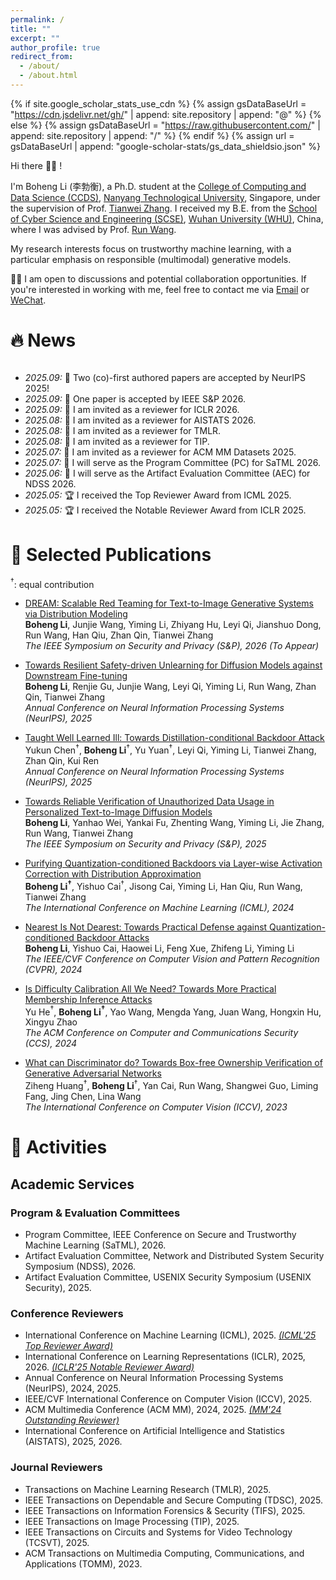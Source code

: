 ```yaml
---
permalink: /
title: ""
excerpt: ""
author_profile: true
redirect_from: 
  - /about/
  - /about.html
---
```


{% if site.google_scholar_stats_use_cdn %}
{% assign gsDataBaseUrl = "https://cdn.jsdelivr.net/gh/" | append: site.repository | append: "@" %}
{% else %}
{% assign gsDataBaseUrl = "https://raw.githubusercontent.com/" | append: site.repository | append: "/" %}
{% endif %}
{% assign url = gsDataBaseUrl | append: "google-scholar-stats/gs_data_shieldsio.json" %}

<span class='anchor' id='about-me'></span>

Hi there 👋👋 !

I'm Boheng Li (李勃衡), a Ph.D. student at the [College of Computing and Data Science (CCDS)](https://www.ntu.edu.sg/computing), [Nanyang Technological University](https://www.ntu.edu.sg/), Singapore, under the supervision of Prof. [Tianwei Zhang](https://personal.ntu.edu.sg/tianwei.zhang/index.html). I received my B.E. from the [School of Cyber Science and Engineering (SCSE)](http://cse.whu.edu.cn/index.htm), [Wuhan University (WHU)](https://www.whu.edu.cn/), China, where I was advised by Prof. [Run Wang](http://wangrun.github.io/). 

<!-- During my undergraduate studies, I also worked as a research intern at the [State Key Laboratory of Blockchain and Data Security](http://fit.zju.edu.cn/fitcn/2023/0406/c34346a2738118/page.htm), [Zhejiang University](https://www.zju.edu.cn/), China, collaborating with Dr. [Yiming Li](https://liyiming.tech/). -->

My research interests focus on trustworthy machine learning, with a particular emphasis on responsible (multimodal) generative models.

🌟🌟 I am open to discussions and potential collaboration opportunities. If you're interested in working with me, feel free to contact me via <a href="mailto:randy.bh.li@foxmail.com">Email</a> or <a href="https://antigonerandy.github.io/images/wechat.jpg">WeChat</a>.

<!-- My curriculum vitae can be downloaded [here (in English)](https://github.com/AntigoneRandy/antigonerandy.github.io/raw/main/docs/Boheng_Li_s_CV.pdf).  -->

# 🔥 News

<div style="max-height: 250px; overflow-y: auto;">
<ul>
  <li><em>2025.09:</em> 🎉 Two (co)-first authored papers are accepted by NeurIPS 2025!</li>
  <li><em>2025.09:</em> 🎉 One paper is accepted by IEEE S&P 2026.</li>
  <li><em>2025.09:</em> 📝 I am invited as a reviewer for ICLR 2026.</li>
  <li><em>2025.08:</em> 📝 I am invited as a reviewer for AISTATS 2026.</li>
  <li><em>2025.08:</em> 📝 I am invited as a reviewer for TMLR.</li>
  <li><em>2025.08:</em> 📝 I am invited as a reviewer for TIP.</li>
  <li><em>2025.07:</em> 📝 I am invited as a reviewer for ACM MM Datasets 2025.</li>
  <li><em>2025.07:</em> 📝 I will serve as the Program Committee (PC) for SaTML 2026.</li>
  <li><em>2025.06:</em> 📝 I will serve as the Artifact Evaluation Committee (AEC) for NDSS 2026.</li>
  <li><em>2025.05:</em> 🏆 I received the Top Reviewer Award from ICML 2025.</li>
  <li><em>2025.05:</em> 🏆 I received the Notable Reviewer Award from ICLR 2025.</li>
  <li><em>2025.03:</em> 📝 I am invited as a reviewer for ICCV 2025.</li>
  <li><em>2025.03:</em> 📝 I am invited as a reviewer for IEEE TDSC.</li>
  <!-- <li><em>2025.02:</em> 🎉 One paper is accepted by CVPR 2025.</li> -->
  <li><em>2025.02:</em> 📝 I am invited as a reviewer for NeurIPS 2025.</li>
  <li><em>2025.02:</em> 📝 I am invited as a reviewer for ACM MM 2025.</li>
  <li><em>2025.01:</em> 🎉 One paper is accepted by USENIX Security 2025.</li>
  <li><em>2025.01:</em> 📝 I am invited as a reviewer for IEEE TIFS.</li>
  <li><em>2024.12:</em> 📝 I am invited as a reviewer for ICML 2025.</li>
  <!-- <li><em>2024.12:</em> 🎉 One paper is accepted by AAAI 2025.</li> -->
  <li><em>2024.11:</em> 📝 I will serve as the Artifact Evaluation Committee (AEC) for USENIX Security 2025.</li>
  <li><em>2024.11:</em> 📝 I am invited as a reviewer for IEEE Transactions on Circuits and Systems for Video Technology (TCSVT).</li>
  <li><em>2024.11:</em> 🏆 I received the Outstanding Reviewer Award from ACM MM 2024.</li>
  <li><em>2024.09:</em> 🎉 One paper is accepted by S&P 2025.</li>
  <li><em>2024.05:</em> 🎉 One paper is accepted by ICML 2024.</li>
  <li><em>2024.02:</em> 🎉 One paper is accepted by CVPR 2024.</li>
  <li><em>2024.02:</em> 🏆 Our team won the Outstanding Prize of Innova University Student Innovation Achievement Award.</li>
  <li><em>2024.01:</em> 📝 I am invited as a reviewer for ACM MM 2024.</li>
  <!-- <li><em>2023.12:</em> 🎉 One paper is accepted by AAAI 2024.</li> -->
  <!-- <li><em>2023.10:</em> 🏆 I am awarded with National Scholarship 2023.</li>
  <li><em>2023.08:</em> 📝 I am invited as a reviewer by ACM TOMM.</li>
  <!-- <li><em>2023.08:</em> 🎉 One paper is accepted by ICCVW UnCV 2023.</li> -->
  <!-- <li><em>2023.07:</em> 🎉 One paper is accepted by ACM MM 2023.</li> -->
  <li><em>2023.07:</em> 🎉 One paper is accepted by ICCV 2023.</li>
  <li><em>2023.06:</em> 📝 I am invited as a reviewer by ACM MM.</li>
  <li><em>2023.02:</em> 🏆 I was awarded the Huawei Scholarship (54 candidates per year in WHU) by Wuhan University & Huawei Technologies Co., Ltd.</li>
  <li><em>2022.11:</em> 🏆 Our team "AntiE" won the Gold Reward (national highest award, award rate &lt; 0.01%) at the 8th China International College Students 'Internet+' Innovation and Entrepreneurship Competition. Thanks to all teammates and advisors!</li>
  <li><em>2022.10:</em> 🏆 I won the National Scholarship (0.2% national-wide) and was selected as Pacemaker to Merit Student of WHU (Award Rate: 60/59774=0.1%).</li>
  <!-- <li><em>2022.10:</em> 🏆 I ranked 1/157 in the 2022 Comprehensive Assessment of SCSE with a full score in practice and innovation ability. My total score surpassed the second place by 11%.</li> -->
  <li><em>2022.08:</em> 🏆 Our team won the Outstanding Winner Award (highest award) in the 2022 National College Student Surveying and Mapping Discipline Innovation and Entrepreneurship Intelligent Competition.</li>
  <li><em>2022.08:</em> 🏆 Our team "AntiE" won the Golden Prize in the 8th China International College Students "Internet+" Innovation and Entrepreneurship Competition, Hubei Province Division, and successfully entered the National Finals.</li>
  <li><em>2022.08:</em> 🏆 Our team won the First Prize in the 15th Chinese Collegiate Computing Competition National Finals (4C'2022).</li>
  <li><em>2022.08:</em> 🏆 Our team "AntiE" won the Outstanding Winner Award in the 14th Shenzhen Innovation and Entrepreneurship Competition.</li>
  <li><em>2022.07:</em> 🎓 This semester ended with a GPA of 4.0/4.0 and an average score of 95.47/100.</li>
  <li><em>2022.07:</em> 🏆 I won the Second Prize in the Lanqiao Cup national finals.</li>
  <li><em>2022.07:</em> 🏆 Our team "AntiE" won the Golden Prize in the "Challenge Cup" Innovation and Entrepreneurship Competition, Hubei Province Division, and successfully entered the National Competition.</li> 
  <!-- <li><em>2022.06:</em> 🏆 I was awarded as a "Social Activity Activist" by Wuhan University.</li> -->
  <!-- <li><em>2022.06:</em> 📄 Our paper "Optimized Design Method for Satellite Constellation Configuration Based on Real-time Coverage Area Evaluation" was accepted by Geoinformatics 2022. <a href="https://arxiv.org/pdf/2209.09131.pdf">[PDF]</a></li> -->
  <!-- <li><em>2022.06:</em> 📄 Our paper "Comprehensive Evaluation of Emergency Shelters in Wuhan City Based on GIS" was accepted by Geoinformatics 2022. <a href="https://arxiv.org/pdf/2209.07687.pdf">[PDF]</a></li> -->
</ul>
</div>


# 📝 Selected Publications 

$^\dagger$: equal contribution

<!-- ## 🛰️ Geoinformatics & Remote Sensing
- [Optimized Design Method for Satellite Constellation Configuration Based on Real-time Coverage Area Evaluation](https://ieeexplore.ieee.org/document/9963835)   
Jiahao Zhou, **Boheng Li**, Qingxiang Meng   
*The 29th International Conference on Geoinformatics (CPGIS), 2022*

- [Comprehensive Evaluation of Emergency Shelters in Wuhan City Based on GIS](https://ieeexplore.ieee.org/document/9963810)   
Tingyu Luo, **Boheng Li**, Jiahao Zhou, Qingxiang Meng   
*The 29th International Conference on Geoinformatics (CPGIS), 2022* -->
- [DREAM: Scalable Red Teaming for Text-to-Image Generative Systems via Distribution Modeling](https://arxiv.org/abs/2507.16329)   
**Boheng Li**, Junjie Wang, Yiming Li, Zhiyang Hu, Leyi Qi, Jianshuo Dong, Run Wang, Han Qiu, Zhan Qin, Tianwei Zhang   
*The IEEE Symposium on Security and Privacy (S&P), 2026 (To Appear)*

- [Towards Resilient Safety-driven Unlearning for Diffusion Models against Downstream Fine-tuning](https://arxiv.org/abs/2507.16302)   
**Boheng Li**, Renjie Gu, Junjie Wang, Leyi Qi, Yiming Li, Run Wang, Zhan Qin, Tianwei Zhang   
*Annual Conference on Neural Information Processing Systems (NeurIPS), 2025*

- [Taught Well Learned Ill: Towards Distillation-conditional Backdoor Attack]()   
Yukun Chen$^\dagger$, **Boheng Li**$^\dagger$, Yu Yuan$^\dagger$, Leyi Qi, Yiming Li, Tianwei Zhang, Zhan Qin, Kui Ren   
*Annual Conference on Neural Information Processing Systems (NeurIPS), 2025*

<!-- - [Towards Label-Only Membership Inference Attack against Pre-trained Large Language Models](https://www.arxiv.org/abs/2502.18943)   
Yu He, **Boheng Li**, Liu Liu, Zhongjie Ba, Wei Dong, Yiming Li, Zhan Qin, Kui Ren, Chun Chen   
*The 34th USENIX Security Symposium (USENIX Security), 2025* -->

- [Towards Reliable Verification of Unauthorized Data Usage in Personalized Text-to-Image Diffusion Models](https://arxiv.org/abs/2410.10437)   
**Boheng Li**, Yanhao Wei, Yankai Fu, Zhenting Wang, Yiming Li, Jie Zhang, Run Wang, Tianwei Zhang   
*The IEEE Symposium on Security and Privacy (S&P), 2025*

- [Purifying Quantization-conditioned Backdoors via Layer-wise Activation Correction with Distribution Approximation](https://openreview.net/pdf?id=CEfr3h68KU)   
**Boheng Li$^\dagger$**, Yishuo Cai$^\dagger$, Jisong Cai, Yiming Li, Han Qiu, Run Wang, Tianwei Zhang   
*The International Conference on Machine Learning (ICML), 2024*

- [Nearest Is Not Dearest: Towards Practical Defense against Quantization-conditioned Backdoor Attacks](https://arxiv.org/abs/2405.12725)   
**Boheng Li**, Yishuo Cai, Haowei Li, Feng Xue, Zhifeng Li, Yiming Li   
*The IEEE/CVF Conference on Computer Vision and Pattern Recognition (CVPR), 2024*

- [Is Difficulty Calibration All We Need? Towards More Practical Membership Inference Attacks](https://arxiv.org/abs/2409.00426)   
Yu He$^\dagger$, **Boheng Li$^\dagger$**, Yao Wang, Mengda Yang, Juan Wang, Hongxin Hu, Xingyu Zhao   
*The ACM Conference on Computer and Communications Security (CCS), 2024*

- [What can Discriminator do? Towards Box-free Ownership Verification of Generative Adversarial Networks](https://arxiv.org/abs/2307.15860)   
Ziheng Huang$^\dagger$, **Boheng Li**$^\dagger$, Yan Cai, Run Wang, Shangwei Guo, Liming Fang, Jing Chen, Lina Wang   
*The International Conference on Computer Vision (ICCV), 2023*

<!-- 
- [Invisible Backdoor Attack against Self-supervised Learning]()    
Hanrong Zhang, Zhenting Wang, **Boheng Li**, Fulin Lin, Tingxu Han, Mingyu Jin, Chenlu Zhan, Mengnan Du, Hongwei Wang, Shiqing Ma   
*The IEEE/CVF Conference on Computer Vision and Pattern Recognition (CVPR), 2025* -->

<!-- - [Lips Are Lying: Spotting the Temporal Inconsistency between Audio and Visual in Lip-Syncing DeepFakes](https://arxiv.org/abs/2401.15668)   
Weifeng Liu, Tianyi She, Jiawei Liu, **Boheng Li**, Dongyu Yao, Ziyou Liang, Run Wang   
*Annual Conference on Neural Information Processing Systems (NeurIPS), 2024* -->

<!-- ## 🤖️ AI Security, Privacy & Intellectual Property (IP) Protection -->
<!-- - [Transfer Learning of Real Image Features with Soft Contrastive Loss for Fake Image Detection]()   
Ziyou Liang, Weifeng Liu, Run Wang, Mengjie Wu, **Boheng Li**, Yuyang Zhang, Lina Wang, Xinyi Yang   
*Annual AAAI Conference on Artificial Intelligence (AAAI), 2025*

- [TraceEvader: Making DeepFakes More Untraceable via Evading the Forgery Model Attribution](https://ojs.aaai.org/index.php/AAAI/article/view/29973)   
Mengjie Wu, Jingui Ma, Run Wang, Sidan Zhang, **Boheng Li**, Chenhao Lin, Liming Fang, Lina Wang   
*Annual AAAI Conference on Artificial Intelligence (AAAI), 2024*

- [Free Fine-tuning: A Plug-and-Play Watermarking Scheme for Deep Neural Networks](https://arxiv.org/abs/2210.07809)   
Run Wang, Jixing Ren, **Boheng Li**, Tianyi She, Wenhui Zhang, Liming Fang, Jing Chen, Lina Wang  
*ACM Multimedia (MM), 2023*  -->

<!-- - [Dual-level Interaction for Domain Adaptive Semantic Segmentation](https://arxiv.org/abs/2307.07972)   
Dongyu Yao, **Boheng Li**$^\*$   
*ICCV Workshop on Uncertainty Quantification for Computer Vision (UnCV), 2023* -->


<!-- # 🏆 Competition Awards
- 🏅️ **Gold Reward.** The 8th China International College Students "Internet+" Innovation and Entrepreneurship Competition. *2022.11*
- **First Prize.** The 2022 China Mobile Creator Marathon "OnePoint" Special Competition on Spatio-temporal Information *2022.11*
- **First Prize.** The 15th Chinese Collegiate Computing Competition National Finals (4C'2022). *2022.09*
- **Golden Prize of Hubei Province.** The 2022 "Challenge Cup" Innovation and Entrepreneurship Competition. *2022.08*
- **Outstanding Winner Award.** The 2022 National College Student Surveying and Mapping Discipline Innovation and Entrepreneurship Intelligent Competition Development and Design Competition. *2022.08*
- **Second Prize.** The Lanqiao Cup Competition National Finals. *2022.08*
- **Outstanding Winner Award.** The 14th Shenzhen Innovation and Entrepreneurship Competition. *2022.07*
- **First Place in Second Prize.** The 2018 National Olympic in Informatics, Sichuan Provincial Competition (NOIp'18). *2018.11* -->

<!-- # 🎖 Scholarships and Honors
- *2024.06* **Outstanding Graduate**, *Wuhan University, China*
- *2024.06* **Outstanding Bachelor Thesis Award**, *Wuhan University, China*
- *2023.10* **National Scholarship** (Award Rate: 0.2% national-wide) *Ministry of Education, China* 
- *2023.02* **Huawei Scholarship** (Award Rate: 54/59774=0.1%) *Wuhan University & Huawei Technologies Co., Ltd.*
- *2022.10* **Pacemaker to Merit Student** (Award Rate: 60/59774=0.1%) *Wuhan University*
- *2022.10* **National Scholarship** (Award Rate: 0.2% national-wide) *Ministry of Education, China* 
- *2022.10* **First Class Scholarship of WHU** (Award Rate: 5% school-wide) *Wuhan University* 
- *2022.06* **Social Activist** (Award Rate: 1584/59774=2.6%) *Wuhan University*
- *2021.10* **Merit Student**  (Award Rate: 10% school-wide) *Wuhan University* 
- *2021.10* **HUANG Zhangren Scholarship** (Award Rate: 60/59774=0.1%, 60 candidates per year in WHU) *Wuhan University* 
- *2021.10* **First Class Scholarship of WHU** (Award Rate: 5% school-wide) *Wuhan University* 
- *2021.06* **Excellent Student Cadre** (Award Rate: 924/59774=1.5%) *Wuhan University* -->

<!-- # 📖 Educations
- *2024.08 - Now*, Ph.D. Student, College of Computing and Data Science, Nanyang Technological University, Singapore. 
- *2020.09 - 2024.06*, Undergraduate, School of Cyber Science and Engineering, Wuhan University, China. Majoring in Information Security. 
- *2017.09 - 2020.06*, Senior Middle School, Class of Olympic in Informatics, Chengdu Foreign Languages School, China.
- *2014.09 - 2017.06*, Junior Middle School, Chengdu Foreign Languages School, China. -->

# 🎡 Activities

## Academic Services

### Program & Evaluation Committees
- Program Committee, IEEE Conference on Secure and Trustworthy Machine Learning (SaTML), 2026.
- Artifact Evaluation Committee, Network and Distributed System Security Symposium (NDSS), 2026.
- Artifact Evaluation Committee, USENIX Security Symposium (USENIX Security), 2025.

### Conference Reviewers
- International Conference on Machine Learning (ICML), 2025. *[(ICML'25 Top Reviewer Award)](https://icml.cc/Conferences/2025/ProgramCommittee)*
- International Conference on Learning Representations (ICLR), 2025, 2026. *[(ICLR'25 Notable Reviewer Award)](https://iclr.cc/Conferences/2025/Reviewers)*
- Annual Conference on Neural Information Processing Systems (NeurIPS), 2024, 2025.
- IEEE/CVF International Conference on Computer Vision (ICCV), 2025.
- ACM Multimedia Conference (ACM MM), 2024, 2025. *[(MM'24 Outstanding Reviewer)](https://2024.acmmm.org/outstanding-ac-reviewer)*
- International Conference on Artificial Intelligence and Statistics (AISTATS), 2025, 2026.

### Journal Reviewers
- Transactions on Machine Learning Research (TMLR), 2025.
- IEEE Transactions on Dependable and Secure Computing (TDSC), 2025.
- IEEE Transactions on Information Forensics & Security (TIFS), 2025.
- IEEE Transactions on Image Processing (TIP), 2025.
- IEEE Transactions on Circuits and Systems for Video Technology (TCSVT), 2025.
- ACM Transactions on Multimedia Computing, Communications, and Applications (TOMM), 2023.
